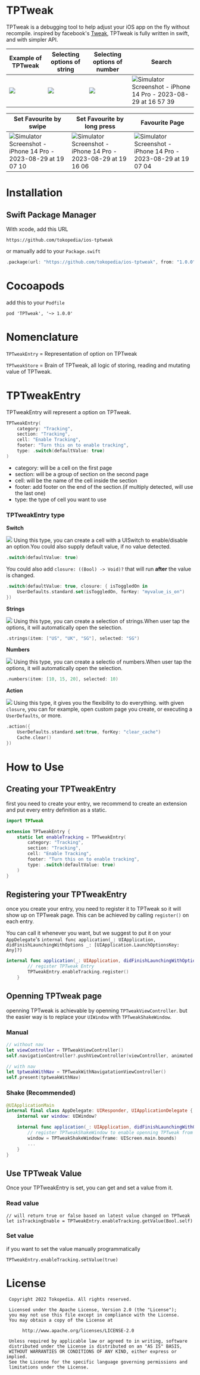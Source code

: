 # TPTweak

TPTweak is a debugging tool to help adjust your iOS app on the fly without recompile.
inspired by facebook's [Tweak](https://github.com/facebookarchive/Tweaks), TPTweak is fully written in swift, and with simpler API.

|Example of TPTweak|Selecting options of string|Selecting options of number|Search|
|----|----|----|----|
|![](assets/tptweak_home.png)|![](assets/tptweak_string_selection_example.png)|![](assets/tptweak_number_selection_example.png)|![Simulator Screenshot - iPhone 14 Pro - 2023-08-29 at 16 57 39](https://github.com/tokopedia/ios-tptweak/assets/16457495/02dbd7d6-0fa3-4a44-85b0-dfc52501b3b6)|


|Set Favourite by swipe|Set Favourite by long press|Favourite Page|
|----|----|----|
|![Simulator Screenshot - iPhone 14 Pro - 2023-08-29 at 19 07 10](https://github.com/tokopedia/ios-tptweak/assets/16457495/1580305b-1667-4005-ab61-ff03ff419bd8)|![Simulator Screenshot - iPhone 14 Pro - 2023-08-29 at 19 16 06](https://github.com/tokopedia/ios-tptweak/assets/16457495/a8be171b-fcf7-4923-9c2f-bca646f39919)|![Simulator Screenshot - iPhone 14 Pro - 2023-08-29 at 19 07 04](https://github.com/tokopedia/ios-tptweak/assets/16457495/5562f00e-22e7-4ab3-8a6d-237dbcfa596c)|

# Installation
## Swift Package Manager
With xcode, add this URL
```
https://github.com/tokopedia/ios-tptweak
```

or manually add to your `Package.swift`
```swift
.package(url: "https://github.com/tokopedia/ios-tptweak", from: "1.0.0"),
```

# Cocoapods
add this to your `Podfile`
```
pod 'TPTweak', '~> 1.0.0'
```

# Nomenclature
`TPTweakEntry` = Representation of option on TPTweak

`TPTweakStore` = Brain of TPTweak, all logic of storing, reading and mutating value of TPTweak.
# TPTweakEntry
TPTweakEntry will represent a option on TPTweak.

```swift
TPTweakEntry(
    category: "Tracking",
    section: "Tracking",
    cell: "Enable Tracking",
    footer: "Turn this on to enable tracking",
    type: .switch(defaultValue: true)
)
```
- category: will be a cell on the first page
- section: will be a group of section on the second page
- cell: will be the name of the cell inside the section
- footer: add footer on the end of the section.(if multiply detected, will use the last one)
- type: the type of cell you want to use

### TPTweakEntry type
**Switch**

![](assets/switch.png)
Using this type, you can create a cell with a UISwitch to enable/disable an option.You could also supply default value, if no value detected.

```swift
.switch(defaultValue: true)
```


You could also add `closure: ((Bool) -> Void)?` that will run **after** the value is changed.

```swift
.switch(defaultValue: true, closure: { isToggledOn in
    UserDefaults.standard.set(isToggledOn, forKey: "myvalue_is_on")
})
```

**Strings**

![](assets/strings.png)
Using this type, you can create a selection of strings.When user tap the options, it will automatically open the selection.

```swift
.strings(item: ["US", "UK", "SG"], selected: "SG")
```

**Numbers**

![](assets/numbers.png)
Using this type, you can create a selectio of numbers.When user tap the options, it will automatically open the selection.

```swift
.numbers(item: [10, 15, 20], selected: 10)
```

**Action**

![](assets/action.png)
Using this type, it gives you the flexibility to do everything. with given `closure`, you can for example, open custom page you create, or executing a `UserDefaults`, or more.

```swift
.action({
    UserDefaults.standard.set(true, forKey: "clear_cache")
    Cache.clear()
})
```

# How to Use

## Creating your TPTweakEntry
first you need to create your entry, we recommend to create an extension and put every entry definition as a static.

```swift
import TPTweak

extension TPTweakEntry {
    static let enableTracking = TPTweakEntry(
        category: "Tracking",
        section: "Tracking",
        cell: "Enable Tracking",
        footer: "Turn this on to enable tracking",
        type: .switch(defaultValue: true)
    )
}
```
## Registering your TPTweakEntry
once you create your entry, you need to register it to TPTweak so it will show up on TPTweak page. This can be achieved by calling `register()` on each entry.

You can call it whenever you want, but we suggest to put it on your `AppDelegate`'s `internal func application(_: UIApplication, didFinishLaunchingWithOptions _: [UIApplication.LaunchOptionsKey: Any]?)`

```swift
internal func application(_: UIApplication, didFinishLaunchingWithOptions _: [UIApplication.LaunchOptionsKey: Any]?) -> Bool {
        // register TPTweak Entry
        TPTweakEntry.enableTracking.register()
    }
```

## Openning TPTweak page

openning TPTweak is achievable by openning `TPTweakViewController`. but the easier way is to replace your `UIWindow` with `TPTweakShakeWindow`.

### Manual
```swift
// without nav
let viewController = TPTweakViewController()
self.navigationController?.pushViewController(viewController, animated: true)

// with nav
let tptweakWithNav = TPTweakWithNavigatationViewController()
self.present(tptweakWithNav)
```

### Shake (Recommended)
```swift
@UIApplicationMain
internal final class AppDelegate: UIResponder, UIApplicationDelegate {
    internal var window: UIWindow?

    internal func application(_: UIApplication, didFinishLaunchingWithOptions _: [UIApplication.LaunchOptionsKey: Any]?) -> Bool {
        // register TPTweakShakeWindow to enable openning TPTweak from shaking the device
        window = TPTweakShakeWindow(frame: UIScreen.main.bounds)
        ...
    }
}

```

## Use TPTweak Value
Once your TPTweakEntry is set, you can get and set a value from it.

### Read value
```
// will return true or false based on latest value changed on TPTweak
let isTrackingEnable = TPTweakEntry.enableTracking.getValue(Bool.self) 
```

### Set value
if you want to set the value manually programmatically
```
TPTweakEntry.enableTracking.setValue(true)
```

# License
```
 Copyright 2022 Tokopedia. All rights reserved.

 Licensed under the Apache License, Version 2.0 (the "License");
 you may not use this file except in compliance with the License.
 You may obtain a copy of the License at

      http://www.apache.org/licenses/LICENSE-2.0

 Unless required by applicable law or agreed to in writing, software
 distributed under the License is distributed on an "AS IS" BASIS,
 WITHOUT WARRANTIES OR CONDITIONS OF ANY KIND, either express or implied.
 See the License for the specific language governing permissions and
 limitations under the License.
```
